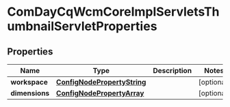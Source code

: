 

# ComDayCqWcmCoreImplServletsThumbnailServletProperties

## Properties

Name | Type | Description | Notes
------------ | ------------- | ------------- | -------------
**workspace** | [**ConfigNodePropertyString**](ConfigNodePropertyString.md) |  |  [optional]
**dimensions** | [**ConfigNodePropertyArray**](ConfigNodePropertyArray.md) |  |  [optional]



